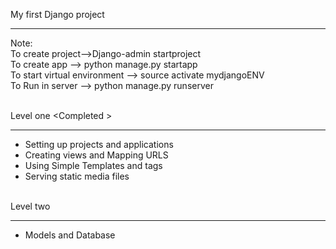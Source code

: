 My first Django project
<hr>
Note: <br>
To create project-->Django-admin startproject <name> <br>
To create app --> python manage.py startapp <name> <br>
To start virtual environment --> source activate mydjangoENV  <br>
To Run in server --> python manage.py runserver<br><br>


Level one 	&lt;Completed	&gt;<br>
<hr>
<ul>
  <li>Setting up projects and applications</li>
  <li>Creating views and Mapping URLS</li>
  <li>Using Simple Templates and tags</li>
  <li>Serving static media files</li>
</ul>
<br>
Level two <br>
<hr>
<ul>
  <li>Models and Database</li>
</ul>
